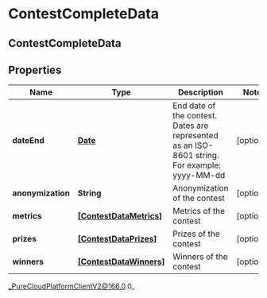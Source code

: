 # ContestCompleteData

## ContestCompleteData

## Properties

|Name | Type | Description | Notes|
|------------ | ------------- | ------------- | -------------|
| **dateEnd** | [**Date**](Date) | End date of the contest. Dates are represented as an ISO-8601 string. For example: yyyy-MM-dd | [optional] |
| **anonymization** | **String** | Anonymization of the contest | [optional] |
| **metrics** | [**[ContestDataMetrics]**]([ContestDataMetrics]) | Metrics of the contest | [optional] |
| **prizes** | [**[ContestDataPrizes]**]([ContestDataPrizes]) | Prizes of the contest | [optional] |
| **winners** | [**[ContestDataWinners]**]([ContestDataWinners]) | Winners of the contest | [optional] |



_PureCloudPlatformClientV2@166.0.0_
